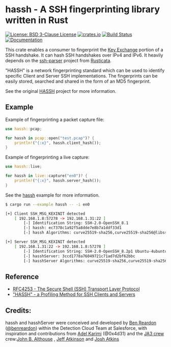 # hassh - A SSH fingerprinting library written in Rust

[![License: BSD 3-Clause License](https://img.shields.io/badge/License-BSD%203--Clause-blue.svg)](https://opensource.org/licenses/BSD-3-Clause)
[![crates.io](https://img.shields.io/crates/v/hassh.svg)](https://crates.io/crates/hassh)
[![Build Status](https://travis-ci.org/flier/hassh-rs.svg?branch=master)](https://travis-ci.org/jabedude/hassh-rs)
[![Documentation](https://docs.rs/hassh/badge.svg)](https://docs.rs/hassh/)

This crate enables a consumer to fingerprint the [Key Exchange](https://tools.ietf.org/html/rfc4253#section-6.5) portion of a SSH handshake. It can hash SSH handshakes over IPv4 and IPv6. It heavily depends on the [ssh-parser](https://github.com/rusticata/ssh-parser) project from [Rusticata](https://github.com/rusticata).

"HASSH" is a network fingerprinting standard which can be used to identify specific Client and Server SSH implementations. The fingerprints can be easily stored, searched and shared in the form of an MD5 fingerprint.

See the original [HASSH](https://github.com/salesforce/hassh) project for more information.

## Example

Example of fingerprinting a packet capture file:

```rust
use hassh::pcap;

for hassh in pcap::open("test.pcap")? {
    println!("{:x}", hassh.client_hash());
}
```

Example of fingerprinting a live capture:

```rust
use hassh::live;

for hassh in live::capture("en0")? {
    println!("{:x}", hassh.server_hash());
}
```

See the [hassh](examples/hassh.rs) example for more information.

```bash
$ cargo run --example hassh -- -i en0

[+] Client SSH_MSG_KEXINIT detected
    [ 192.168.1.8:57278 -> 192.168.1.31:22 ]
        [-] Identification String: SSH-2.0-OpenSSH_8.1
        [-] hassh: ec7378c1a92f5a8dde7e8b7a1ddf33d1
        [-] hassh Algorithms: curve25519-sha256,curve25519-sha256@libssh.org,ecdh-sha2-nistp256,ecdh-sha2-nistp384,ecdh-sha2-nistp521,diffie-hellman-group-exchange-sha256,diffie-hellman-group16-sha512,diffie-hellman-group18-sha512,diffie-hellman-group14-sha256,diffie-hellman-group14-sha1,ext-info-c;chacha20-poly1305@openssh.com,aes128-ctr,aes192-ctr,aes256-ctr,aes128-gcm@openssh.com,aes256-gcm@openssh.com;umac-64-etm@openssh.com,umac-128-etm@openssh.com,hmac-sha2-256-etm@openssh.com,hmac-sha2-512-etm@openssh.com,hmac-sha1-etm@openssh.com,umac-64@openssh.com,umac-128@openssh.com,hmac-sha2-256,hmac-sha2-512,hmac-sha1;none,zlib@openssh.com,zlib

[+] Server SSH_MSG_KEXINIT detected
    [ 192.168.1.31:22 -> 192.168.1.8:57278 ]
        [-] Identification String: SSH-2.0-OpenSSH_8.2p1 Ubuntu-4ubuntu0.1
        [-] hasshServer: 3ccd1778a76049721c71ad7d2bf62bbc
        [-] hasshServer Algorithms: curve25519-sha256,curve25519-sha256@libssh.org,ecdh-sha2-nistp256,ecdh-sha2-nistp384,ecdh-sha2-nistp521,diffie-hellman-group-exchange-sha256,diffie-hellman-group16-sha512,diffie-hellman-group18-sha512,diffie-hellman-group14-sha256;chacha20-poly1305@openssh.com,aes128-ctr,aes192-ctr,aes256-ctr,aes128-gcm@openssh.com,aes256-gcm@openssh.com;umac-64-etm@openssh.com,umac-128-etm@openssh.com,hmac-sha2-256-etm@openssh.com,hmac-sha2-512-etm@openssh.com,hmac-sha1-etm@openssh.com,umac-64@openssh.com,umac-128@openssh.com,hmac-sha2-256,hmac-sha2-512,hmac-sha1;none,zlib@openssh.com
```

## Reference

* [RFC4253 - The Secure Shell (SSH) Transport Layer Protocol](https://tools.ietf.org/html/rfc4253)
* ["HASSH" - a Profiling Method for SSH Clients and Servers](https://github.com/salesforce/hassh)

## Credits:
hassh and hasshServer were conceived and developed by [Ben Reardon](mailto:breardon@salesforce.com) ([@benreardon](https://twitter.com/@benreardon)) within the Detection Cloud Team at Salesforce, with inspiration and contributions from [Adel Karimi](mailto:akarimishiraz@salesforce.com) (@0x4d31) and the [JA3 crew](https://github.com/salesforce/ja3/)  crew:[John B. Althouse](mailto:jalthouse@salesforce.com)  , [Jeff Atkinson](mailto:jatkinson@salesforce.com) and [Josh Atkins](mailto:j.atkins@salesforce.com)
